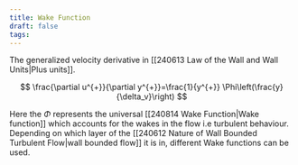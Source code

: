 ```yaml
---
title: Wake Function
draft: false
tags:
---
```


The generalized velocity derivative in [[240613 Law of the Wall and Wall Units|Plus units]].

$$
\frac{\partial u^{+}}{\partial y^{+}}=\frac{1}{y^{+}} \Phi\left(\frac{y}{\delta_v}\right)
$$

Here the $\Phi$ represents the universal [[240814 Wake Function|Wake function]] which accounts for the wakes in the flow i.e turbulent behaviour. Depending on which layer of the [[240612 Nature of Wall Bounded Turbulent Flow|wall bounded flow]] it is in, different Wake functions can be used. 


